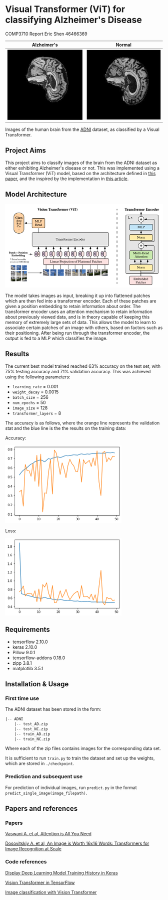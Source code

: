 # Visual Transformer (ViT) for classifying Alzheimer's Disease

COMP3710 Report
Eric Shen
46466369


| Alzheimer's | Normal |
| --- | --- |
| ![Alzheimer](./images/AD.jpeg) | ![Normal](./images/NC.jpeg) |

Images of the human brain from the [ADNI](https://adni.loni.usc.edu/) dataset, as classified by a Visual Transformer.

## Project Aims
This project aims to classify images of the brain from the ADNI dataset as either exhibiting Alzheimer's disease or not. This was implemented using a Visual Transformer (ViT) model, based on the architecture defined in [this paper](https://arxiv.org/pdf/2010.11929.pdf "An Image is Worth 16x16 Words: Transformers for Image Recognition at Scale"), and the inspired by the implementation in [this article](https://keras.io/examples/vision/image_classification_with_vision_transformer/).

## Model Architecture
![Model Architecture](./images/vit_model_architecture.png "ViT model architecture from the above paper")

The model takes images as input, breaking it up into flattened patches which are then fed into a transformer encoder. Each of these patches are given a position embedding to retain information about order. The transformer encoder uses an attention mechanism to retain information about previously viewed data, and is in theory capable of keeping this memory of extremely large sets of data. This allows the model to learn to associate certain patches of an image with others, based on factors such as their positioning. After being run through the transformer encoder, the output is fed to a MLP which classifies the image.

## Results
The current best model trained reached 63% accuracy on the test set, with 75% testing accuracy and 71% validation accuracy. This was achieved using the following parameters:
- `learning_rate` = 0.001
- `weight_decay` = 0.0015
- `batch_size` = 256
- `num_epochs` = 50
- `image_size` = 128
- `transformer_layers` = 8

The accuracy is as follows, where the orange line represents the validation stat and the blue line is the the results on the training data:

Accuracy:

![Accuracy](./images/lr001wd0015img128.png)

Loss:

![Accuracy](./images/lr001wd0015img128loss.png)


## Requirements
- tensorflow 2.10.0
- keras 2.10.0
- Pillow 9.0.1
- tensorflow-addons 0.18.0
- zipp 3.8.1
- matplotlib 3.5.1

## Installation & Usage
### First time use
The ADNI dataset has been stored in the form:
```
|-- ADNI
    |-- test_AD.zip
    |-- test_NC.zip
    |-- train_AD.zip
    |-- train_NC.zip
```
Where each of the zip files contains images for the corresponding data set. 

It is sufficient to run `train.py` to train the dataset and set up the weights, which are stored in `./checkpoint`.

### Prediction and subsequent use
For prediction of individual images, run `predict.py` in the format `predict_single_image(image_filepath)`.


## Papers and references
### Papers
[Vaswani A. et al, Attention is All You Need](https://arxiv.org/pdf/1706.03762.pdf)

[Dosovitskiy A. et al, An Image is Worth 16x16 Words: Transformers for Image Recognition at Scale](https://arxiv.org/pdf/2010.11929.pdf)

### Code references
[Display Deep Learning Model Training History in Keras](https://machinelearningmastery.com/display-deep-learning-model-training-history-in-keras/)

[Vision Transformer in TensorFlow](https://dzlab.github.io/notebooks/tensorflow/vision/classification/2021/10/01/vision_transformer.html)

[Image classification with Vision Transformer](https://keras.io/examples/vision/image_classification_with_vision_transformer/)